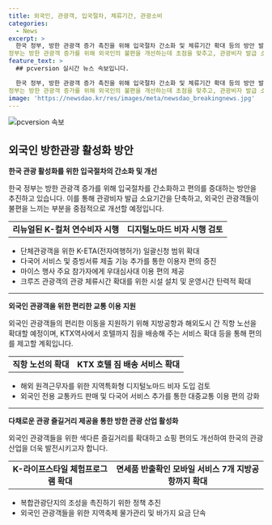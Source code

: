 ```yaml
---
title: 외국인, 관광객, 입국절차, 체류기간, 관광소비
categories:
  - News
excerpt: >
  한국 정부, 방한 관광객 증가 촉진을 위해 입국절차 간소화 및 체류기간 확대 등의 방안 발표
정부는 방한 관광객 증가를 위해 외국인의 불편을 개선하는데 초점을 맞추고, 관광비자 발급 소요기간을 단축할 예정이다. 또한 K-컬처 연수비자 시행 등의 방한 관광 강화 정책을 발표했다. 또한 비자 요건 다양화와 국가 간 직항 노선 확대, 지역특화형 디지털노마드 비자 도입 등의 방안도 추진한다. 이에 따라 관광수입을 늘리고 외국인 방한광 활성화를 계획하고 있다. 또한 색다른 관광지 확충을 통해 외국인 관광객들에게 다양한 프로그램을 제공하고 쇼핑 편의도 제공한다. 추가로 지역축제 물가 관리에 대한 노력과 바가지요금 집중 단속도 예정되어 있다.
feature_text: >
  ## pcversion 실시간 뉴스 속보입니다.

  한국 정부, 방한 관광객 증가 촉진을 위해 입국절차 간소화 및 체류기간 확대 등의 방안 발표
정부는 방한 관광객 증가를 위해 외국인의 불편을 개선하는데 초점을 맞추고, 관광비자 발급 소요기간을 단축할 예정이다. 또한 K-컬처 연수비자 시행 등의 방한 관광 강화 정책을 발표했다. 또한 비자 요건 다양화와 국가 간 직항 노선 확대, 지역특화형 디지털노마드 비자 도입 등의 방안도 추진한다. 이에 따라 관광수입을 늘리고 외국인 방한광 활성화를 계획하고 있다. 또한 색다른 관광지 확충을 통해 외국인 관광객들에게 다양한 프로그램을 제공하고 쇼핑 편의도 제공한다. 추가로 지역축제 물가 관리에 대한 노력과 바가지요금 집중 단속도 예정되어 있다.
image: 'https://newsdao.kr/res/images/meta/newsdao_breakingnews.jpg'
---
```


<p><img src="https://newsdao.kr/res/images/meta/newsdao_breakingnews.jpg" alt="pcversion 속보" /></p>

<h2 data-ke-size="size26">외국인 방한관광 활성화 방안</h2>

<p data-ke-size="size16"><b>한국 관광 활성화를 위한 입국절차의 간소화 및 개선</b></p>

<p data-ke-size="size16">한국 정부는 방한 관광객 증가를 위해 입국절차를 간소화하고 편의를 증대하는 방안을 추진하고 있습니다. 이를 통해 관광비자 발급 소요기간을 단축하고, 외국인 관광객들이 불편을 느끼는 부분을 중점적으로 개선할 예정입니다.</p>

<table>
    <tr>
        <td style="text-align: center; height: 17px;"><b>리뉴얼된 K-컬처 연수비자 시행</b></td>
        <td style="text-align: center; height: 17px;"><b>디지털노마드 비자 시행 검토</b></td>
    </tr>
</table>

<ul>
    <li>단체관광객을 위한 K-ETA(전자여행허가) 일괄신청 범위 확대</li>
    <li>다국어 서비스 및 증빙서류 제출 기능 추가를 통한 이용자 편의 증진</li>
    <li>마이스 행사 주요 참가자에게 우대심사대 이용 편의 제공</li>
    <li>크루즈 관광객의 관광 체류시간 확대를 위한 시설 설치 및 운영시간 탄력적 확대</li>
</ul>

<hr data-ke-size="wide">

<p data-ke-size="size16"><b>외국인 관광객을 위한 편리한 교통 이용 지원</b></p>

<p data-ke-size="size16">외국인 관광객들의 편리한 이동을 지원하기 위해 지방공항과 해외도시 간 직항 노선을 확대할 예정이며, KTX역사에서 호텔까지 짐을 배송해 주는 서비스 확대 등을 통해 편의를 제고할 계획입니다.</p>

<table>
    <tr>
        <td style="text-align: center; height: 17px;"><b>직항 노선의 확대</b></td>
        <td style="text-align: center; height: 17px;"><b>KTX 호텔 짐 배송 서비스 확대</b></td>
    </tr>
</table>

<ul>
    <li>해외 원격근무자를 위한 지역특화형 디지털노마드 비자 도입 검토</li>
    <li>외국인 전용 교통카드 판매 및 다국어 서비스 추가를 통한 대중교통 이용 편의 강화</li>
</ul>

<hr data-ke-size="wide">

<p data-ke-size="size16"><b>다채로운 관광 즐길거리 제공을 통한 방한 관광 산업 활성화</b></p>

<p data-ke-size="size16">외국인 관광객들을 위한 색다른 즐길거리를 확대하고 쇼핑 편의도 개선하여 한국의 관광 산업을 더욱 발전시키고자 합니다.</p>

<table>
    <tr>
        <td style="text-align: center; height: 17px;"><b>K-라이프스타일 체험프로그램 확대</b></td>
        <td style="text-align: center; height: 17px;"><b>면세품 반출확인 모바일 서비스 7개 지방공항까지 확대</b></td>
    </tr>
</table>

<ul>
    <li>복합관광단지의 조성을 촉진하기 위한 정책 추진</li>
    <li>외국인 관광객들을 위한 지역축제 물가관리 및 바가지 요금 단속</li>
</ul>

<p data-ke-size="size16">&nbsp;</p>

